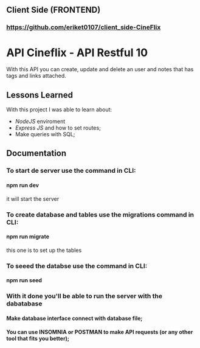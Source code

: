
## Client Side (FRONTEND)
### https://github.com/eriket0107/client_side-CineFlix

# API Cineflix - API Restful 10


With this API you can create, update and delete an user and notes that has tags and links attached.


## Lessons Learned

With this project I was able to learn about:
- *NodeJS* enviroment 
- *Express JS* and how to set routes;
- Make queries with SQL;


## Documentation

### To start de server use the command in CLI: 
#### npm run dev
it will start the server

### To create database and tables use the migrations command in CLI:
#### npm run migrate 
this one is to set up the tables

### To seeed the databse use the command in CLI:
#### npm run seed

### With it done you'll be able to run the server with the dabatabase
#### Make database interface connect with database file;

#### You can use INSOMNIA or POSTMAN to make API requests (or any other tool that fits you better);


